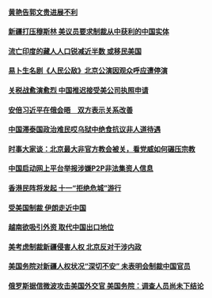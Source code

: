 #### [黄艳告郭文贵进展不利](../pages/zyyyoeqqvi/4569622.md) 

#### [新疆打压穆斯林   美议员要求制裁从中获利的中国实体](../pages/zyyyoeqqvi/4568997.md) 

#### [流亡印度的藏人人口锐减近半数 或移民美国 ](../pages/zyyyoeqqvi/4568818.md) 

#### [易卜生名剧《人民公敌》北京公演因观众呼应遭停演 ](../pages/zyyyoeqqvi/4568792.md) 

#### [关税战愈演愈烈 中国推迟接受美公司执照申请](../pages/zyyyoeqqvi/4568726.md) 

#### [安倍习近平在俄会晤　双方表示关系改善](../pages/zyyyoeqqvi/4568640.md) 

#### [中国滞泰国政治难民哎乌狱中绝食抗议非人道待遇 ](../pages/zyyyoeqqvi/4568582.md) 

#### [时事大家谈：北京最大非官方教会被关，看党威如何碾压宗教](../pages/zyyyoeqqvi/4568586.md) 

#### [中国启动网上平台举报涉嫌P2P非法集资人信息](../pages/zyyyoeqqvi/4568519.md) 

#### [香港民阵将发起 十一“拒绝危城”游行](../pages/zyyyoeqqvi/4568379.md) 

#### [受美国制裁 伊朗走近中国](../pages/zyyyoeqqvi/4568323.md) 

#### [越南欲吸引外资 取代中国出口地位 ](../pages/zyyyoeqqvi/4568312.md) 

#### [美考虑制裁新疆侵害人权 北京反对干涉内政 ](../pages/zyyyoeqqvi/4568179.md) 

#### [美国务院对新疆人权状况“深切不安” 未表明会制裁中国官员](../pages/zyyyoeqqvi/4568118.md) 

#### [俄罗斯据信微波攻击美国外交官 美国务院：调查人员尚未下结论](../pages/zyyyoeqqvi/4568083.md) 

